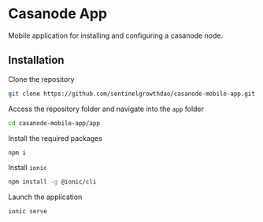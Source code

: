 # Casanode App

Mobile application for installing and configuring a casanode node.

## Installation

Clone the repository

```bash
git clone https://github.com/sentinelgrowthdao/casanode-mobile-app.git
```

Access the repository folder and navigate into the `app` folder

```bash
cd casanode-mobile-app/app
```

Install the required packages

```bash
npm i
```

Install `ionic`

```bash
npm install -g @ionic/cli
```

Launch the application

```bash
ionic serve
```
